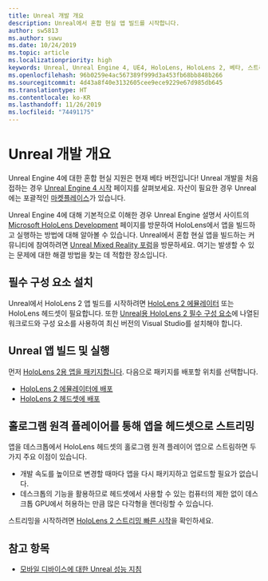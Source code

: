 ```yaml
---
title: Unreal 개발 개요
description: Unreal에서 혼합 현실 앱 빌드를 시작합니다.
author: sw5813
ms.author: suwu
ms.date: 10/24/2019
ms.topic: article
ms.localizationpriority: high
keywords: Unreal, Unreal Engine 4, UE4, HoloLens, HoloLens 2, 베타, 스트리밍, 원격, 혼합 현실, 개발, 시작, 새 프로젝트, 에뮬레이터, 설명서
ms.openlocfilehash: 96b0259e4ac567389f999d3a453fb68bb848b266
ms.sourcegitcommit: 4d43a8f40e3132605cee9ece9229e67d985db645
ms.translationtype: HT
ms.contentlocale: ko-KR
ms.lasthandoff: 11/26/2019
ms.locfileid: "74491175"
---
```

# <a name="unreal-development-overview"></a>Unreal 개발 개요

Unreal Engine 4에 대한 혼합 현실 지원은 현재 베타 버전입니다! Unreal 개발을 처음 접하는 경우 <a href="https://docs.unrealengine.com//GettingStarted/index.html" target="_blank">Unreal Engine 4 시작</a> 페이지를 살펴보세요. 자산이 필요한 경우 Unreal에는 포괄적인 <a href="https://www.unrealengine.com/marketplace//store" target="_blank">마켓플레이스</a>가 있습니다. 

Unreal Engine 4에 대해 기본적으로 이해한 경우 Unreal Engine 설명서 사이트의 <a href="https://docs.unrealengine.com//Platforms/AR/HoloLens2/index.html" target="_blank">Microsoft HoloLens Development</a> 페이지를 방문하여 HoloLens에서 앱을 빌드하고 실행하는 방법에 대해 알아볼 수 있습니다. Unreal에서 혼합 현실 앱을 빌드하는 커뮤니티에 참여하려면 <a href="https://forums.unrealengine.com/development-discussion/vr-ar-development" target="_blank">Unreal Mixed Reality 포럼</a>을 방문하세요. 여기는 발생할 수 있는 문제에 대한 해결 방법을 찾는 데 적합한 장소입니다.

## <a name="installing-the-prerequisites"></a>필수 구성 요소 설치

Unreal에서 HoloLens 2 앱 빌드를 시작하려면 [HoloLens 2 에뮬레이터](using-the-hololens-emulator.md) 또는 HoloLens 헤드셋이 필요합니다. 또한 <a href="https://docs.unrealengine.com//Platforms/AR/HoloLens2/Prerequisites/index.html" target="_blank">Unreal용 HoloLens 2 필수 구성 요소</a>에 나열된 워크로드와 구성 요소를 사용하여 최신 버전의 Visual Studio를 설치해야 합니다.

## <a name="building-and-running-your-unreal-app"></a>Unreal 앱 빌드 및 실행

먼저 <a href="https://docs.unrealengine.com//Platforms/AR/HoloLens2/HowTo/PackageApp/index.html" target="_blank">HoloLens 2용 앱을 패키지합니다</a>. 다음으로 패키지를 배포할 위치를 선택합니다.
* <a href="https://docs.unrealengine.com//Platforms/AR/HoloLens2/QuickStartEmulator/index.html" target="_blank">HoloLens 2 에뮬레이터에 배포</a>
* <a href="https://docs.unrealengine.com//Platforms/AR/HoloLens2/QuickStartDevice/index.html" target="_blank">HoloLens 2 헤드셋에 배포</a>

## <a name="streaming-your-app-to-a-headset-via-the-holographic-remoting-player"></a>홀로그램 원격 플레이어를 통해 앱을 헤드셋으로 스트리밍

앱을 데스크톱에서 HoloLens 헤드셋의 홀로그램 원격 플레이어 앱으로 스트림하면 두 가지 주요 이점이 있습니다. 
* 개발 속도를 높이므로 변경할 때마다 앱을 다시 패키지하고 업로드할 필요가 없습니다.
* 데스크톱의 기능을 활용하므로 헤드셋에서 사용할 수 있는 컴퓨터의 제한 없이 데스크톱 GPU에서 허용하는 만큼 많은 다각형을 렌더링할 수 있습니다.

스트리밍을 시작하려면 <a href="https://docs.unrealengine.com//Platforms/AR/HoloLens2/QuickStartStreaming/index.html" target="_blank">HoloLens 2 스트리밍 빠른 시작</a>[]()을 확인하세요.

## <a name="see-also"></a>참고 항목
* <a href="https://docs.unrealengine.com//Platforms/Mobile/Performance/index.html" target="_blank">모바일 디바이스에 대한 Unreal 성능 지침</a>
